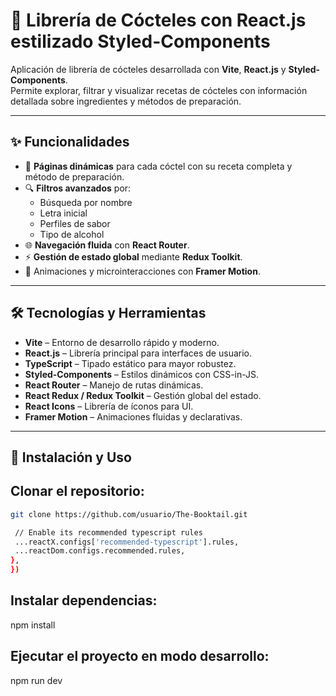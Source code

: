 # 🍹 Librería de Cócteles con React.js estilizado Styled-Components

Aplicación de librería de cócteles desarrollada con **Vite**, **React.js** y **Styled-Components**.  
Permite explorar, filtrar y visualizar recetas de cócteles con información detallada sobre ingredientes y métodos de preparación.

---

## ✨ Funcionalidades

- 📄 **Páginas dinámicas** para cada cóctel con su receta completa y método de preparación.  
- 🔍 **Filtros avanzados** por:  
  - Búsqueda por nombre  
  - Letra inicial  
  - Perfiles de sabor  
  - Tipo de alcohol  
- 🌐 **Navegación fluida** con **React Router**.  
- ⚡ **Gestión de estado global** mediante **Redux Toolkit**.  
- 🎨 Animaciones y microinteracciones con **Framer Motion**.  

---

## 🛠️ Tecnologías y Herramientas

- **Vite** – Entorno de desarrollo rápido y moderno.  
- **React.js** – Librería principal para interfaces de usuario.  
- **TypeScript** – Tipado estático para mayor robustez.  
- **Styled-Components** – Estilos dinámicos con CSS-in-JS.  
- **React Router** – Manejo de rutas dinámicas.  
- **React Redux / Redux Toolkit** – Gestión global del estado.  
- **React Icons** – Librería de íconos para UI.  
- **Framer Motion** – Animaciones fluidas y declarativas.  

---

## 🚀 Instalación y Uso

 ## Clonar el repositorio:  
   ```bash
   git clone https://github.com/usuario/The-Booktail.git

    // Enable its recommended typescript rules
    ...reactX.configs['recommended-typescript'].rules,
    ...reactDom.configs.recommended.rules,
  },
})
```
## Instalar dependencias:
npm install

## Ejecutar el proyecto en modo desarrollo:
npm run dev

